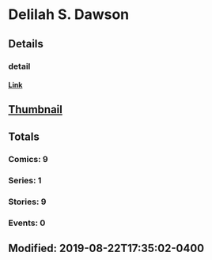 # Delilah S.  Dawson 
## Details
### detail
#### [Link](http://marvel.com/comics/creators/13873/delilah_s_dawson?utm_campaign=apiRef&utm_source=225578a89fc76f3d20fbffda5d17a88d)
## [Thumbnail](http://i.annihil.us/u/prod/marvel/i/mg/b/40/image_not_available.jpg)
## Totals
### Comics: 9
### Series: 1
### Stories: 9
### Events: 0
## Modified: 2019-08-22T17:35:02-0400